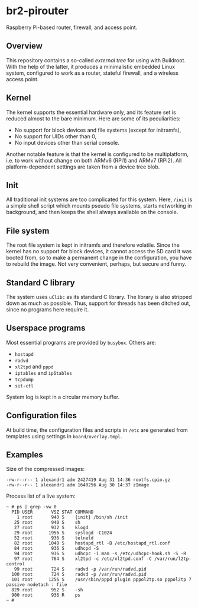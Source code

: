 # br2-pirouter
Raspberry Pi-based router, firewall, and access point.

## Overview
This repository contains a so-called *external tree* for using with Buildroot. With the help of the latter, it produces a minimalistic embedded Linux system, configured to work as a router, stateful firewall, and a wireless access point.

## Kernel
The kernel supports the essential hardware only, and its feature set is reduced almost to the bare minimum. Here are some of its peculiarities:

* No support for block devices and file systems (except for initramfs),
* No support for UIDs other than 0,
* No input devices other than serial console.

Another notable feature is that the kernel is configured to be multiplatform, i.e. to work without change on both ARMv6 (RPi1) and ARMv7 (RPi2). All platform-dependent settings are taken from a device tree blob.

## Init
All traditional init systems are too complicated for this system. Here, `/init` is a simple shell script which mounts pseudo file systems, starts networking in background, and then keeps the shell always available on the console.

## File system
The root file system is kept in initramfs and therefore volatile. Since the kernel has no support for block devices, it cannot access the SD card it was booted from, so to make a permanent change in the configuration, you have to rebuild the image. Not very convenient, perhaps, but secure and funny.

## Standard C library
The system uses `uClibc` as its standard C library. The library is also stripped down as much as possible. Thus, support for threads has been ditched out, since no programs here require it.

## Userspace programs
Most essential programs are provided by `busybox`. Others are:

* `hostapd`
* `radvd`
* `xl2tpd` and `pppd`
* `iptables` and `ip6tables`
* `tcpdump`
* `sit-ctl`

System log is kept in a circular memory buffer.

## Configuration files
At build time, the configuration files and scripts in `/etc` are generated from templates using settings in `board/overlay.tmpl`.

## Examples
Size of the compressed images:

    -rw-r--r-- 1 alexandr1 adm 2427419 Aug 31 14:36 rootfs.cpio.gz
    -rw-r--r-- 1 alexandr1 adm 1640256 Aug 30 14:37 zImage

Process list of a live system:

    ~ # ps | grep -vw 0
      PID USER       VSZ STAT COMMAND
        1 root       940 S    {init} /bin/sh /init
       25 root       940 S    sh
       27 root       932 S    klogd
       29 root      1956 S    syslogd -C1024
       52 root       936 S    telnetd
       82 root      1040 S    hostapd_rtl -B /etc/hostapd_rtl.conf
       84 root       936 S    udhcpd -S
       94 root       936 S    udhcpc -i man -s /etc/udhcpc-hook.sh -S -R
       97 root       764 S    xl2tpd -c /etc/xl2tpd.conf -C /var/run/l2tp-control
       99 root       724 S    radvd -p /var/run/radvd.pid
      100 root       724 S    radvd -p /var/run/radvd.pid
      101 root      1256 S    /usr/sbin/pppd plugin pppol2tp.so pppol2tp 7 passive nodetach : file
      829 root       952 S    -sh
      900 root       936 R    ps
    ~ #

